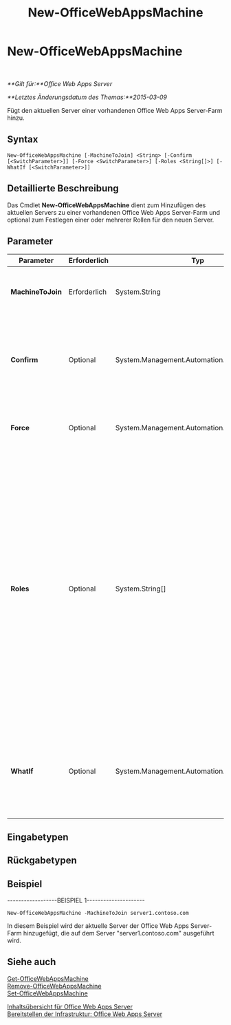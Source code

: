 ﻿---
title: New-OfficeWebAppsMachine
TOCTitle: New-OfficeWebAppsMachine
ms:assetid: b0385c4e-61fc-4607-a48c-64d8f4e80651
ms:mtpsurl: https://technet.microsoft.com/de-de/library/JJ219449(v=office.15)
ms:contentKeyID: 49633180
ms.date: 12/22/2017
mtps_version: v=office.15
ms.translationtype: HT
---

# New-OfficeWebAppsMachine

 

_**Gilt für:**Office Web Apps Server_

_**Letztes Änderungsdatum des Themas:**2015-03-09_

Fügt den aktuellen Server einer vorhandenen Office Web Apps Server-Farm hinzu.

## Syntax

    New-OfficeWebAppsMachine [-MachineToJoin] <String> [-Confirm [<SwitchParameter>]] [-Force <SwitchParameter>] [-Roles <String[]>] [-WhatIf [<SwitchParameter>]]

## Detaillierte Beschreibung

Das Cmdlet **New-OfficeWebAppsMachine** dient zum Hinzufügen des aktuellen Servers zu einer vorhandenen Office Web Apps Server-Farm und optional zum Festlegen einer oder mehrerer Rollen für den neuen Server.

## Parameter


<table>
<colgroup>
<col style="width: 25%" />
<col style="width: 25%" />
<col style="width: 25%" />
<col style="width: 25%" />
</colgroup>
<thead>
<tr class="header">
<th>Parameter</th>
<th>Erforderlich</th>
<th>Typ</th>
<th>Beschreibung</th>
</tr>
</thead>
<tbody>
<tr class="odd">
<td><p><strong>MachineToJoin</strong></p></td>
<td><p>Erforderlich</p></td>
<td><p>System.String</p></td>
<td><p>Gibt den Namen eines Servers an, der bereits zur Office Web Apps Server-Farm gehört.</p></td>
</tr>
<tr class="even">
<td><p><strong>Confirm</strong></p></td>
<td><p>Optional</p></td>
<td><p>System.Management.Automation.SwitchParameter</p></td>
<td><p>Fordert Sie vor der Ausführung eines Befehls zur Bestätigung auf. Um weitere Informationen zu erhalten, geben Sie den folgenden Befehl ein: <strong>get-help about_commonparameters</strong></p></td>
</tr>
<tr class="odd">
<td><p><strong>Force</strong></p></td>
<td><p>Optional</p></td>
<td><p>System.Management.Automation.SwitchParameter</p></td>
<td><p>Nimmt an, dass die Antwort auf alle Eingabeaufforderungen &quot;Ja&quot; ist.</p></td>
</tr>
<tr class="even">
<td><p><strong>Roles</strong></p></td>
<td><p>Optional</p></td>
<td><p>System.String[]</p></td>
<td><p>Gibt eine oder mehrere (durch Kommas getrennte) Serverrollen an, die dem neuen Server zugewiesen werden sollen. Werden keine Rollen angegeben, werden dem Server alle Rollen zugewiesen.</p>
<p>Es gibt folgende Rollentypen:</p>
<p><strong>FrontEnd</strong></p>
<p><strong>WordBackEnd</strong></p>
<p><strong>ExcelBackEnd</strong></p>
<p><strong>PowerPointBackEnd</strong></p>
<div class="alert">

> [!IMPORTANT]
> Ausdrücklich empfohlen wird, auf allen Servern in einer Office Web Apps Server-Farm alle Rollen auszuführen. Das Zuweisen von Rollen ist erst sinnvoll, wenn die Office Web Apps Server-Farm mindestens ca. 50&nbsp;Server enthält.


</div></td>
</tr>
<tr class="odd">
<td><p><strong>WhatIf</strong></p></td>
<td><p>Optional</p></td>
<td><p>System.Management.Automation.SwitchParameter</p></td>
<td><p>Zeigt eine Meldung an, die die Auswirkung des Befehls beschreibt, anstatt den Befehl auszuführen. Um weitere Informationen zu erhalten, geben Sie den folgenden Befehl ein: <strong>get-help about_commonparameters</strong></p></td>
</tr>
</tbody>
</table>


## Eingabetypen

## Rückgabetypen

## Beispiel

\------------------BEISPIEL 1---------------------

    New-OfficeWebAppsMachine -MachineToJoin server1.contoso.com

In diesem Beispiel wird der aktuelle Server der Office Web Apps Server-Farm hinzugefügt, die auf dem Server "server1.contoso.com" ausgeführt wird.

## Siehe auch


[Get-OfficeWebAppsMachine](get-officewebappsmachine.md)  
[Remove-OfficeWebAppsMachine](remove-officewebappsmachine.md)  
[Set-OfficeWebAppsMachine](set-officewebappsmachine.md)  


[Inhaltsübersicht für Office Web Apps Server](content-roadmap-for-office-web-apps-server.md)  
[Bereitstellen der Infrastruktur: Office Web Apps Server](deploy-the-infrastructure-office-web-apps-server.md)  
  

[](deploy-the-infrastructure-office-web-apps-server.md)

